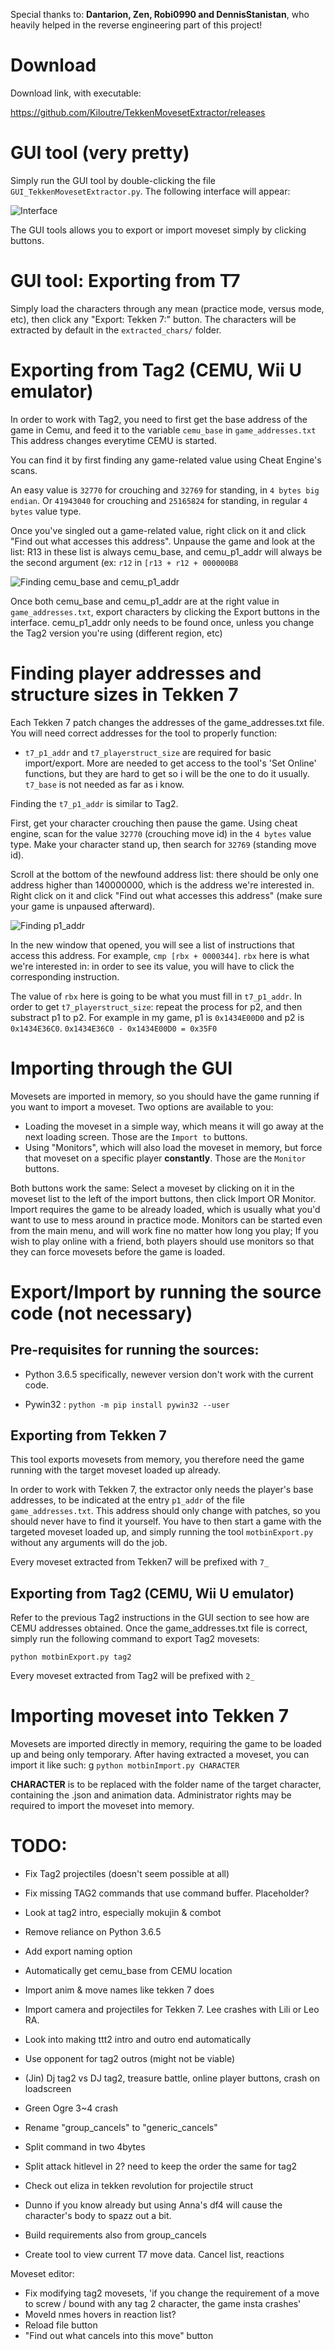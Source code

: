 Special thanks to: **Dantarion, Zen, Robi0990 and DennisStanistan**, who heavily helped in the reverse engineering part of this project!

# Download

Download link, with executable:

https://github.com/Kiloutre/TekkenMovesetExtractor/releases

# GUI tool (very pretty)

Simply run the GUI tool by double-clicking the file `GUI_TekkenMovesetExtractor.py`. The following interface will appear:

![Interface](https://pbs.twimg.com/media/EYt5eqXWoAEXQtI.png:large)

The GUI tools allows you to export or import moveset simply by clicking buttons.

# GUI tool: Exporting from T7

Simply load the characters through any mean (practice mode, versus mode, etc), then click any "Export: Tekken 7:" button.
The characters will be extracted by default in the `extracted_chars/` folder.


# Exporting from Tag2  (CEMU, Wii U emulator)

In order to work with Tag2, you need to first get the base address of the game in Cemu, and feed it to the variable `cemu_base` in `game_addresses.txt`
This address changes everytime CEMU is started.

You can find it by first finding any game-related value using Cheat Engine's scans.

An easy value is `32770` for crouching and `32769` for standing, in `4 bytes big endian`.
Or `41943040` for crouching and `25165824` for standing, in regular `4 bytes` value type.

Once you've singled out a game-related value, right click on it and click "Find out what accesses this address". Unpause the game and look at the list:
R13 in these list is always cemu_base, and cemu_p1_addr will always be the second argument (ex: `r12` in `[r13 + r12 + 000000B8`

![Finding cemu_base and cemu_p1_addr](https://i.imgur.com/jsgYLm2.png)

Once both cemu_base and cemu_p1_addr are at the right value in `game_addresses.txt`, export characters by clicking the Export buttons in the interface.
cemu_p1_addr only needs to be found once, unless you change the Tag2 version you're using (different region, etc)

# Finding player addresses and structure sizes in Tekken 7

Each Tekken 7 patch changes the addresses of the game_addresses.txt file. You will need correct addresses for the tool to properly function:
- `t7_p1_addr` and `t7_playerstruct_size` are required for basic import/export. More are needed to get access to the  tool's 'Set Online' functions, but they are hard to get so i will be the one to do it usually. `t7_base` is not needed as far as i know.

Finding the `t7_p1_addr` is similar to Tag2.

First, get your character crouching then pause the game. Using cheat engine, scan for the value `32770` (crouching move id) in the `4 bytes` value type. Make your character stand up, then search for `32769` (standing move id).

Scroll at the bottom of the newfound address list: there should be only one address higher than 140000000, which is the address we're interested in. Right click on it and click "Find out what accesses this address" (make sure your game is unpaused afterward).

![Finding p1_addr](https://i.imgur.com/7jmKv6s.png)

In the new window that opened, you will see a list of instructions that access this address. For example, `cmp [rbx + 0000344]`. `rbx` here is what we're interested in: in order to see its value, you will have to click the corresponding instruction.

The value of `rbx` here is going to be what you must fill in `t7_p1_addr`.
In order to get `t7_playerstruct_size`: repeat the process for p2, and then substract p1 to p2. For example in my game, p1 is `0x1434E00D0` and p2 is `0x1434E36C0`.
`0x1434E36C0 - 0x1434E00D0 = 0x35F0`

# Importing through the GUI

Movesets are imported in memory, so you should have the game running if you want to import a moveset.
Two options are available to you:

- Loading the moveset in a simple way, which means it will go away at the next loading screen. Those are the `Import to` buttons.
- Using "Monitors", which will also load the moveset in memory, but force that moveset on a specific player **constantly**. Those are the `Monitor` buttons.

Both buttons work the same: Select a moveset by clicking on it in the moveset list to the left of the import buttons, then click Import OR Monitor.
Import requires the game to be already loaded, which is usually what you'd want to use to mess around in practice mode.
Monitors can be started even from the main menu, and will work fine no matter how long you play;
If you wish to play online with a friend, both players should use monitors so that they can force movesets before the game is loaded.


# Export/Import by running the source code (not necessary)

## Pre-requisites for running the sources:

- Python 3.6.5 specifically, newever version don't work with the current code.

- Pywin32 : `python -m pip install pywin32 --user`

## Exporting from Tekken 7
This tool exports movesets from memory, you therefore need the game running with the target moveset loaded up already.

In order to work with Tekken 7, the extractor only needs the player's base addresses, to be indicated at the entry `p1_addr` of the file `game_addresses.txt`.
This address should only change with patches, so you should never have to find it yourself.
You have to then start a game with the targeted moveset loaded up, and simply running the tool `motbinExport.py` without any arguments will do the job.

Every moveset extracted from Tekken7 will be prefixed with `7_`

## Exporting from Tag2 (CEMU, Wii U emulator)

Refer to the previous Tag2 instructions in the GUI section to see how are CEMU addresses obtained.
Once the game_addresses.txt file is correct, simply run the following command to export Tag2 movesets:

`python motbinExport.py tag2`

Every moveset extracted from Tag2 will be prefixed with `2_`

# Importing moveset into Tekken 7

Movesets are imported directly in memory, requiring the game to be loaded up and being only temporary.
After having extracted a moveset, you can import it like such:
g
`python motbinImport.py CHARACTER` 

**CHARACTER** is to be replaced with the folder name of the target character, containing the .json and animation data.
Administrator rights may be required to import the moveset into memory.

# TODO:

- Fix Tag2 projectiles (doesn't seem possible at all)
- Fix missing TAG2 commands that use command buffer. Placeholder?
- Look at tag2 intro, especially mokujin & combot
- Remove reliance on Python 3.6.5
- Add export naming option
- Automatically get cemu_base from CEMU location
- Import anim & move names like tekken 7 does
- Import camera and projectiles for Tekken 7. Lee crashes with Lili or Leo RA.
- Look into making ttt2 intro and outro end automatically
- Use opponent for tag2 outros (might not be viable)
- (Jin) Dj tag2 vs DJ tag2, treasure battle, online player buttons, crash on loadscreen
- Green Ogre 3~4 crash
- Rename "group_cancels" to "generic_cancels"
- Split command in two 4bytes
- Split attack hitlevel in 2? need to keep the order the same for tag2
- Check out eliza in tekken revolution for projectile struct
- Dunno if you know already but using Anna's df4 will cause the character's body to spazz out a bit.
- Build requirements also from group_cancels

- Create tool to view current T7 move data. Cancel list, reactions

Moveset editor:
- Fix modifying tag2 movesets, 'if you change the requirement of a move to screw / bound with any tag 2 character, the game insta crashes'
- MoveId nmes hovers in reaction list?
- Reload file button
- "Find out what cancels into this move" button
